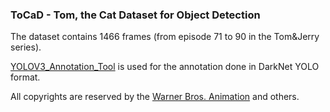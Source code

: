 ### ToCaD - Tom, the Cat Dataset for Object Detection

The dataset contains 1466 frames (from episode 71 to 90 in the Tom&Jerry series).

[YOLOV3_Annotation_Tool](https://github.com/miki998/YoloV3_Annotation_Tool) is used for the annotation done in DarkNet YOLO format.


All copyrights are reserved by the [Warner Bros. Animation](https://en.wikipedia.org/wiki/Warner_Bros._Animation) and others.